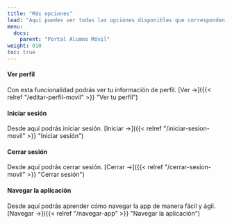 ```yaml
---
title: "Más opciones"
lead: "Aquí puedes ver todas las opciones disponibles que corresponden a más opciones."
menu:
  docs:
    parent: "Portal Alumno Móvil"
weight: 010
toc: true
---
```


#### Ver perfil 

Con esta funcionalidad podrás ver tu información de perfil. [Ver →]({{< relref "/editar-perfil-movil" >}} "Ver tu perfil")

#### Iniciar sesión

Desde aquí podrás iniciar sesión. [Iniciar →]({{< relref "/iniciar-sesion-movil" >}} "Iniciar sesión")

#### Cerrar sesión

Desde aquí podrás cerrar sesión. [Cerrar →]({{< relref "/cerrar-sesion-movil" >}} "Cerrar sesión")

#### Navegar la aplicación

Desde aquí podrás aprender cómo navegar la app de manera fácil y ágil. [Navegar →]({{< relref "/navegar-app" >}} "Navegar la aplicación")
